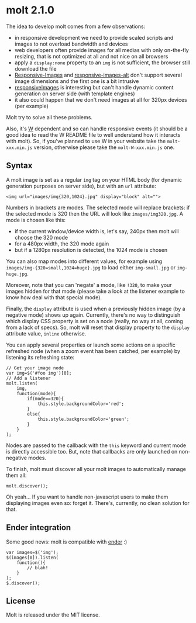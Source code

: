 molt 2.1.0
==========

The idea to develop molt comes from a few observations:

- in responsive development we need to provide scaled scripts and images to not overload bandwidth and devices
- web developers often provide images for all medias with only on-the-fly resizing, that is not optimized at all and not nice on all browsers
- apply a `display:none` property to an `img` is not sufficient, the browser still download the file
- [Responsive-Images](https://github.com/filamentgroup/Responsive-Images) and [responsive-images-alt](https://github.com/allmarkedup/responsive-images-alt) don't support several image dimensions and the first one is a bit intrusive
- [responsiveImages](https://github.com/jackfranklin/responsiveImages) is interesting but can't handle dynamic content generation on server side (with template engines)
- it also could happen that we don't need images at all for 320px devices (per example)

Molt try to solve all these problems.

Also, it's [W](https://github.com/pyrsmk/W) dependent and so can handle responsive events (it should be a good idea to read the W README file to well understand how it interacts with molt). So, if you've planned to use W in your website take the `molt-xxx.min.js` version, otherwise please take the `molt-W-xxx.min.js` one.

Syntax
------

A molt image is set as a regular `img` tag on your HTML body (for dynamic generation purposes on server side), but with an `url` attribute:

    <img url="images/img{320,1024}.jpg" display="block" alt="">

Numbers in brackets are modes. The selected mode will replace brackets: if the selected mode is 320 then the URL will look like `images/img320.jpg`. A mode is chosen like this:

- if the current window/device width is, let's say, 240px then molt will choose the 320 mode
- for a 480px width, the 320 mode again
- but if a 1280px resolution is detected, the 1024 mode is chosen

You can also map modes into different values, for example using `images/img-{320=small,1024=huge}.jpg` to load either `img-small.jpg` or `img-huge.jpg`.

Moreover, note that you can 'negate' a mode, like `!320`, to make your images hidden for that mode (please take a look at the listener example to know how deal with that special mode).

Finally, the `display` attribute is used when a previously hidden image (by a negative mode) shows up again. Currently, there's no way to distinguish which display CSS property is set on a node (really, no way at all, coming from a lack of specs). So, molt will reset that display property to the `display` attribute value, `inline` otherwise.

You can apply several properties or launch some actions on a specific refreshed node (when a zoom event has been catched, per example) by listening its refreshing state:

    // Get your image node
    var img=$('#foo img')[0];
    // Add a listener
    molt.listen(
        img,
        function(mode){
            if(mode==320){
                this.style.backgroundColor='red';
            }
            else{
                this.style.backgroundColor='green';
            }
        }
    );

Nodes are passed to the callback with the `this` keyword and current mode is directly accessible too. But, note that callbacks are only launched on non-negative modes.

To finish, molt must discover all your molt images to automatically manage them all:

    molt.discover();

Oh yeah... If you want to handle non-javascript users to make them displaying images even so: forget it. There's, currently, no clean solution for that.

Ender integration
-----------------

Some good news: molt is compatible with [ender](http://ender.no.de) :)

    var images=$('img');
    $(images[0]).listen(
        function(){
            // blah!
        }
    );
    $.discover();

License
-------

Molt is released under the MIT license.
